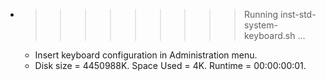 * >>>>>>>>> Running inst-std-system-keyboard.sh ...
  * Insert keyboard configuration in Administration menu.
  * Disk size = 4450988K. Space Used = 4K. Runtime = 00:00:00:01.
